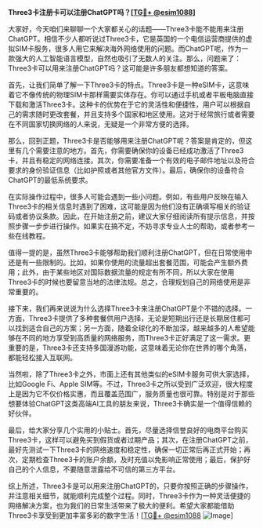 **Three3卡注册卡可以注册ChatGPT吗？[[TG💪+ @esim1088](https://t.me/s/esim1088)]**

大家好，今天咱们来聊聊一个大家都关心的话题——Three3卡能不能用来注册ChatGPT。相信不少人都听说过Three3卡，它是英国的一个电信运营商提供的虚拟SIM卡服务，很多人用它来解决海外网络使用的问题。而ChatGPT呢，作为一款强大的人工智能语言模型，自然也吸引了无数人的关注。那么，问题来了：Three3卡可以用来注册ChatGPT吗？这可能是许多朋友都想知道的答案。

首先，让我们简单了解一下Three3卡的特点。Three3卡是一种eSIM卡，这意味着它不像传统的物理SIM卡那样需要实体存在。你可以通过手机或者平板电脑直接下载和激活Three3卡。这种卡的优势在于它的灵活性和便捷性，用户可以根据自己的需求随时更改套餐，并且支持多个国家和地区使用。这对于经常旅行或者需要在不同国家切换网络的人来说，无疑是一个非常方便的选择。

那么，回到正题，Three3卡是否能够用来注册ChatGPT呢？答案是肯定的，但这里有几个需要注意的地方。首先，你需要确保你的设备已经成功激活了Three3卡，并且有稳定的网络连接。其次，你需要准备一个有效的电子邮件地址以及符合要求的身份验证信息（比如护照或者其他官方文件）。最后，确保你的设备符合ChatGPT的最低系统要求。

在实际操作过程中，很多人可能会遇到一些小问题。例如，有些用户反映在输入Three3卡的相关信息时遇到了困难，这可能是因为他们没有正确填写相关的验证码或者协议条款。因此，在开始注册之前，建议大家仔细阅读所有提示信息，并按照步骤一步步进行操作。如果实在搞不定，不妨寻求专业人士的帮助，或者参考一些在线教程。

值得一提的是，虽然Three3卡能够帮助我们顺利注册ChatGPT，但在日常使用中还是有一些限制的。比如，如果你使用的流量超出套餐范围，可能会产生额外费用；此外，由于某些地区对国际数据流量的规定有所不同，所以大家在使用Three3卡的时候也要留意当地的法律法规。总之，合理规划自己的网络使用是非常重要的。

接下来，我们再来说说为什么选择Three3卡来注册ChatGPT是个不错的选择。一方面，Three3卡提供了多种套餐供用户选择，无论是短期出行还是长期居住都可以找到适合自己的方案；另一方面，随着全球化的不断加深，越来越多的人希望能够在不同的地方享受到高质量的网络服务，而Three3卡正好满足了这一需求。更重要的是，Three3卡还支持多国漫游功能，这意味着无论你在世界的哪个角落，都能轻松接入互联网。

当然啦，除了Three3卡之外，市面上还有其他类似的eSIM卡服务可供大家选择，比如Google Fi、Apple SIM等。不过，Three3卡之所以受到广泛欢迎，很大程度上是因为它不仅价格实惠，而且覆盖范围广，服务质量也很可靠。特别是对于那些想要体验ChatGPT这类高端AI工具的朋友来说，Three3卡确实是一个值得信赖的好伙伴。

最后，给大家分享几个实用的小贴士。首先，尽量选择信誉良好的电商平台购买Three3卡，这样可以避免买到假货或者过期产品；其次，在注册ChatGPT之前，最好先测试一下Three3卡的网络速度和稳定性，确保一切正常后再正式开始；再次，定期检查Three3卡的账户余额，及时充值以免影响正常使用；最后，保护好自己的个人信息，不要随意泄露给不可信的第三方平台。

综上所述，Three3卡是可以用来注册ChatGPT的，只要你按照正确的步骤操作，并注意相关细节，就能顺利完成整个过程。同时，Three3卡作为一种灵活便捷的网络解决方案，也为我们的日常生活带来了极大的便利。希望大家都能借助Three3卡享受到更加丰富多彩的数字生活！[[TG💪+ @esim1088](https://t.me/s/esim1088) ![Image](https://i.postimg.cc/4NQfJmqS/Snipaste-2025-05-13-00-14-12.png)]